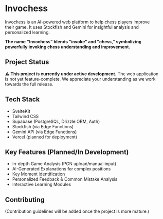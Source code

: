 # Invochess

Invochess is an AI-powered web platform to help chess players improve their game. It uses Stockfish and Gemini for insightful analysis and personalized learning.

**The name "Invochess" blends "invoke" and "chess," symbolizing powerfully invoking chess understanding and improvement.**

## Project Status

**⚠️ This project is currently under active development.** The web application is not yet feature-complete. We appreciate your understanding as we work towards the full release.

## Tech Stack

*   SvelteKit
*   Tailwind CSS
*   Supabase (PostgreSQL, Drizzle ORM, Auth)
*   Stockfish (via Edge Functions)
*   Gemini API (via Edge Functions)
*   Vercel (planned for deployment)

## Key Features (Planned/In Development)

*   In-depth Game Analysis (PGN upload/manual input)
*   AI-Generated Explanations for complex positions
*   Key Moment Identification
*   Personalized Feedback & Common Mistake Analysis
*   Interactive Learning Modules

## Contributing

(Contribution guidelines will be added once the project is more mature.)
